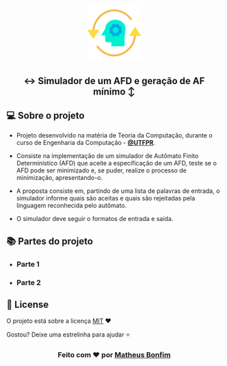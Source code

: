 <h1 align="center">
  <img alt="automato" src=".github/automato.svg" width="25%"/>
</h1>

<h2 align="center">
  ↔️ Simulador de um AFD e geração de AF mínimo ↕️ 
</h2>

<!-- Tópicos -->

## 💻 Sobre o projeto
- Projeto desenvolvido na matéria de Teoria da Computação, durante o curso de Engenharia da Computação - **[@UTFPR](http://www.utfpr.edu.br/)**.

- Consiste na implementação de um simulador de Autômato Finito Determinístico (AFD) que aceite a especificação de um AFD, teste se o AFD pode ser minimizado e, se puder, realize o processo de minimização, apresentando-o.

- A proposta consiste em, partindo de uma lista de palavras de entrada, o simulador informe quais são aceitas e quais são rejeitadas pela linguagem reconhecida pelo autômato.

- O simulador deve seguir o formatos de entrada e saída.

## 📚 Partes do projeto

- ### Parte 1 

- ### Parte 2


## :memo: License

O projeto está sobre a licença [MIT](./LICENSE) ❤️ 

Gostou? Deixe uma estrelinha para ajudar ⭐

<!-- Mensagem final -->
<h3 align="center">
Feito com ❤️ por <a href="https://www.linkedin.com/in/matheus-de-farias-bonfim-448667169/">Matheus Bonfim</a>
</h3>
